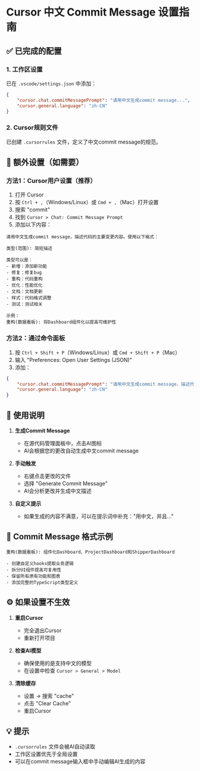 # Cursor 中文 Commit Message 设置指南

## ✅ 已完成的配置

### 1. 工作区设置
已在 `.vscode/settings.json` 中添加：
```json
{
    "cursor.chat.commitMessagePrompt": "请用中文生成commit message...",
    "cursor.general.language": "zh-CN"
}
```

### 2. Cursor规则文件
已创建 `.cursorrules` 文件，定义了中文commit message的规范。

## 🔧 额外设置（如需要）

### 方法1：Cursor用户设置（推荐）

1. 打开 Cursor
2. 按 `Ctrl + ,`（Windows/Linux）或 `Cmd + ,`（Mac）打开设置
3. 搜索 "commit"
4. 找到 `Cursor > Chat: Commit Message Prompt`
5. 添加以下内容：
```
请用中文生成commit message，描述代码的主要变更内容。使用以下格式：

类型(范围): 简短描述

类型可以是：
- 新增：添加新功能
- 修复：修复bug
- 重构：代码重构
- 优化：性能优化
- 文档：文档更新
- 样式：代码格式调整
- 测试：测试相关

示例：
重构(数据看板): 将Dashboard组件化以提高可维护性
```

### 方法2：通过命令面板

1. 按 `Ctrl + Shift + P`（Windows/Linux）或 `Cmd + Shift + P`（Mac）
2. 输入 "Preferences: Open User Settings (JSON)"
3. 添加：
```json
{
    "cursor.chat.commitMessagePrompt": "请用中文生成commit message，描述代码的主要变更内容。格式：类型(范围): 简短描述",
    "cursor.general.language": "zh-CN"
}
```

## 📝 使用说明

1. **生成Commit Message**
   - 在源代码管理面板中，点击AI图标
   - AI会根据您的更改自动生成中文commit message

2. **手动触发**
   - 右键点击更改的文件
   - 选择 "Generate Commit Message"
   - AI会分析更改并生成中文描述

3. **自定义提示**
   - 如果生成的内容不满意，可以在提示词中补充："用中文，并且..."

## 🎯 Commit Message 格式示例

```
重构(数据看板): 组件化Dashboard、ProjectDashboard和ShipperDashboard

- 创建自定义hooks提取业务逻辑
- 拆分UI组件提高可复用性
- 保留所有原有功能和图表
- 添加完整的TypeScript类型定义
```

## ⚙️ 如果设置不生效

1. **重启Cursor**
   - 完全退出Cursor
   - 重新打开项目

2. **检查AI模型**
   - 确保使用的是支持中文的模型
   - 在设置中检查 `Cursor > General > Model`

3. **清除缓存**
   - 设置 → 搜索 "cache"
   - 点击 "Clear Cache"
   - 重启Cursor

## 💡 提示

- `.cursorrules` 文件会被AI自动读取
- 工作区设置优先于全局设置
- 可以在commit message输入框中手动编辑AI生成的内容

